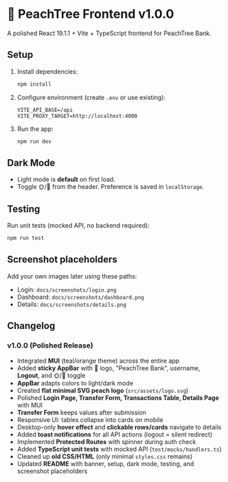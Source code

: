 # 🍑 PeachTree Frontend v1.0.0

A polished React 19.1.1 + Vite + TypeScript frontend for PeachTree Bank.

## Setup

1. Install dependencies:

   ```bash
   npm install
   ```

2. Configure environment (create `.env` or use existing):

   ```
   VITE_API_BASE=/api
   VITE_PROXY_TARGET=http://localhost:4000
   ```

3. Run the app:
   ```bash
   npm run dev
   ```

## Dark Mode

- Light mode is **default** on first load.
- Toggle 🌞/🌙 from the header. Preference is saved in `localStorage`.

## Testing

Run unit tests (mocked API, no backend required):

```bash
npm run test
```

## Screenshot placeholders

Add your own images later using these paths:

- Login: `docs/screenshots/login.png`
- Dashboard: `docs/screenshots/dashboard.png`
- Details: `docs/screenshots/details.png`

## Changelog

### v1.0.0 (Polished Release)

- Integrated **MUI** (teal/orange theme) across the entire app
- Added **sticky AppBar** with 🍑 logo, "PeachTree Bank", username, **Logout**, and 🌞/🌙 toggle
- **AppBar** adapts colors to light/dark mode
- Created **flat minimal SVG peach logo** (`src/assets/logo.svg`)
- Polished **Login Page, Transfer Form, Transactions Table, Details Page** with MUI
- **Transfer Form** keeps values after submission
- Responsive UI: tables collapse into cards on mobile
- Desktop-only **hover effect** and **clickable rows/cards** navigate to details
- Added **toast notifications** for all API actions (logout = silent redirect)
- Implemented **Protected Routes** with spinner during auth check
- Added **TypeScript unit tests** with mocked API (`test/mocks/handlers.ts`)
- Cleaned up **old CSS/HTML** (only minimal `styles.css` remains)
- Updated **README** with banner, setup, dark mode, testing, and screenshot placeholders
